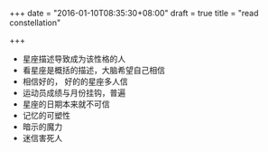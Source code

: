+++
date = "2016-01-10T08:35:30+08:00"
draft = true
title = "read constellation"

+++



* 星座描述导致成为该性格的人
* 看星座是概括的描述，大脑希望自己相信
* 相信好的， 好的的星座多人信
* 运动员成绩与月份挂钩，普遍
* 星座的日期本来就不可信
* 记忆的可塑性
* 暗示的魔力
* 迷信害死人